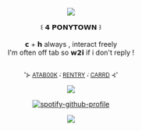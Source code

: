 <div align="center">

![](https://64.media.tumblr.com/41fa364638ddd2e9fd35707d7e901889/61852014a512a949-20/s1280x1920/54c71575e99f1631e1318c96544a24ab6d999ca5.pnj)

</div> <div align="center"> ꒰ 𝟰 𝗣𝗢𝗡𝗬𝗧𝗢𝗪𝗡 ꒱
</div> <div align="center">   ⠀⠀
</div> <div align="center"> 𝗰 + 𝗵 always , interact freely
</div> <div align="center"> I'm often off tab so 𝘄𝟮𝗶 if i don't reply !
</div> <div align="center">   ⠀⠀

 <sub> ˚⊱ [ATAB00K](https://saweden.atabook.org/)   ݁˖  [RENTRY](https://rentry.co/saweden)   ݁˖  [CARRD](https://saweden.carrd.co/) ⊰˚ <sub>

![](https://64.media.tumblr.com/9436b8fb8243e924897399e00a49992b/8d8212879df62b11-95/s2048x3072/0de3276690ea113308b921ae2d4f5371c64a6221.pnj)

</div> <div align="center">  

[![spotify-github-profile](https://spotify-github-profile.kittinanx.com/api/view?uid=hs3smmv24lmol8cds0yebbwe2&cover_image=true&theme=natemoo-re&show_offline=true&background_color=121212&interchange=true&bar_color=53b14f&bar_color_cover=false)](https://github.com/kittinan/spotify-github-profile) 

![](https://64.media.tumblr.com/41fa364638ddd2e9fd35707d7e901889/61852014a512a949-20/s1280x1920/54c71575e99f1631e1318c96544a24ab6d999ca5.pnj)
